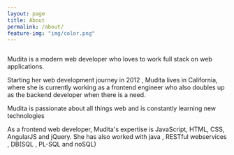 ```yaml
---
layout: page
title: About
permalink: /about/
feature-img: "img/color.png"
---
```


<div class="content">
      <article>
  <section class="post-content"><p><img src="" alt="" /></p>

<p></p>

<p>Mudita is a modern web developer who loves to work full stack on web applications.</p>

<p>Starting her web development journey in 2012 , Mudita lives in California, where she is currently working as a frontend engineer who also doubles up as the backend developer when there is a need. </p>

<p>Mudita is passionate about all things web and is constantly learning new technologies</p>

<p>As a frontend web developer, Mudita's  expertise is JavaScript, HTML, CSS, AngularJS and jQuery. She has also worked with java , RESTful webservices , DB(SQL , PL-SQL and noSQL)</p>

</section>
</article>